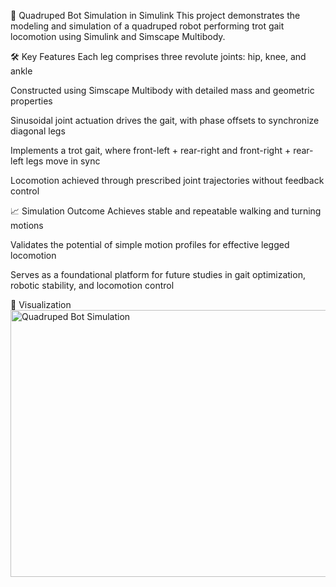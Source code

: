 🤖 Quadruped Bot Simulation in Simulink
This project demonstrates the modeling and simulation of a quadruped robot performing trot gait locomotion using Simulink and Simscape Multibody.

🛠️ Key Features
Each leg comprises three revolute joints: hip, knee, and ankle

Constructed using Simscape Multibody with detailed mass and geometric properties

Sinusoidal joint actuation drives the gait, with phase offsets to synchronize diagonal legs

Implements a trot gait, where front-left + rear-right and front-right + rear-left legs move in sync

Locomotion achieved through prescribed joint trajectories without feedback control

📈 Simulation Outcome
Achieves stable and repeatable walking and turning motions

Validates the potential of simple motion profiles for effective legged locomotion

Serves as a foundational platform for future studies in gait optimization, robotic stability, and locomotion control

📸 Visualization
<img width="747" height="427" alt="Quadruped Bot Simulation" src="https://github.com/user-attachments/assets/d63c48e8-dc2a-4650-a4c9-5f837890ee48" />
